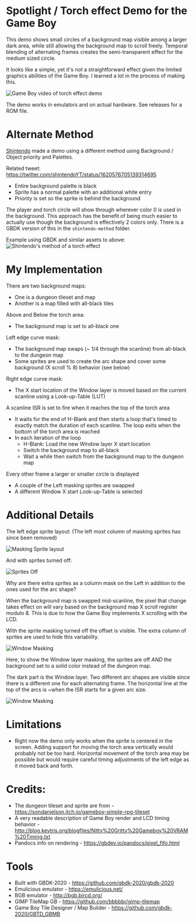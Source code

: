 
Spotlight / Torch effect Demo for the Game Boy
==============================================

This demo shows small circles of a background map visible among a larger dark area, while still allowing the background map to scroll freely. Temporal blending of alternating frames creates the semi-transparent effect for the medium sized circle.

It looks like a simple, yet it's not a straightforward effect given the limited graphics abilities of the Game Boy. I learned a lot in the process of making this.

![Game Boy video of torch effect demo](/info/torch_effect_anim.gif)

The demo works in emulators and on actual hardware.
See releases for a ROM file.

# Alternate Method

[Shintendo](https://twitter.com/shintendoYT) made a demo using a different method using Background / Object priority and Palettes.

Related tweet: https://twitter.com/shintendoYT/status/1620576705139314695
 
 * Entire background palette is black
 * Sprite has a normal palette with an additional white entry
 * Priority is set so the sprite is behind the background
 
The player and torch circle will show through wherever color 0 is used in the background. This approach has the benefit of being much easier to actually use though the background is effectively 2 colors only. There is a GBDK version of this in the `shintendo-method` folder.
 
Example using GBDK and similar assets to above:
![Shintendo's method of a torch effect](/shintendo-method/torch_gbdk_shintendo_method.gif)


# My Implementation

There are two background maps:
  * One is a dungeon tileset and map
  * Another is a map filled with all-black tiles

Above and Below the torch area:
  * The background map is set to all-black one

Left edge curve mask: 
  * The background map swaps (~ 1/4 through the scanline) from all-black to the dungeon map
  * Some sprites are used to create the arc shape and cover some background (X scroll % 8) behavior (see below)

Right edge curve mask:
  * The X start location of the Window layer is moved based on the current scanline using a Look-up-Table (LUT)

A scanline ISR is set to fire when it reaches the top of the torch area
  * It waits for the end of H-Blank and then starts a loop that's timed to exactly match the duration of each scanline. The loop exits when the bottom of the torch area is reached
  * In each iteration of the loop
    * H-Blank: Load the new Window layer X start location
    * Switch the background map to all-black
    * Wait a while then switch from the background map to the dungeon map

Every other frame a larger or smaller circle is displayed
  * A couple of the Left masking sprites are swapped
  * A different Window X start Look-up-Table is selected


# Additional Details

The left edge sprite layout:
(The left most column of masking sprites has since been removed)

![Masking Sprite layout](/info/torch_effect_sprites_anim.gif)


And with sprites turned off:

![Sprites Off](/info/torch_effect_sprites_off.png)


Why are there extra sprites as a column mask on the Left in addition to the ones used for the arc shape?

When the background map is swapped mid-scanline, the pixel that change takes effect on will vary based on the background map X scroll register modulo 8. This is due to how the Game Boy implements X scrolling with the LCD.

With the sprite masking turned off the offset is visible. The extra column of sprites are used to hide this variability.

![Window Masking](/info/torch_effect_scx_mod_8.gif)


Here, to show the Window layer masking, the sprites are off *AND* the background set to a solid color instead of the dungeon map.

The dark part is the Window layer. Two different arc shapes are visible since there is a different one for each alternating frame. The horizontal line at the top of the arcs is ~when the ISR starts for a given arc size.

![Window Masking](/info/torch_effect_window_only.png)



# Limitations
* Right now the demo only works when the sprite is centered in the screen. Adding support for moving the torch area vertically would probably not be too hard. Horizontal movement of the torch area may be possible but would require careful timing adjustments of the left edge as it moved back and forth.


# Credits:
* The dungeon tileset and sprite are from - https://sondanielson.itch.io/gameboy-simple-rpg-tileset
* A very readable description of Game Boy render and LCD timing behavior - http://blog.kevtris.org/blogfiles/Nitty%20Gritty%20Gameboy%20VRAM%20Timing.txt
* Pandocs info on rendering - https://gbdev.io/pandocs/pixel_fifo.html


# Tools
* Built with GBDK-2020 - https://github.com/gbdk-2020/gbdk-2020
* Emulicious emulator - https://emulicious.net/
* BGB emulator - http://bgb.bircd.org/
* GIMP TileMap GB - https://github.com/bbbbbr/gimp-tilemap
* Game Boy Tile Designer / Map Builder - https://github.com/gbdk-2020/GBTD_GBMB

